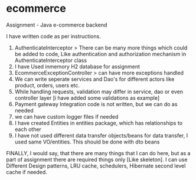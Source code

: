 # ecommerce
Assignment - Java e-commerce backend

I have written code as per instructions.
1. AuthenticateInterceptor > There can be many more things which could be added to code, Like authentication and authorization mechanism in AuthenticateInterceptor class
2. I have Used inmemory H2 database for assignment
3. EcommerceExceptionController > can have more exceptions handled
4. We can write seperate services and Dao's for different actors like product, orders, users etc.
5. While handling requests, validation may differ in service, dao or even controller layer [i have added some validations as example]
6. Payment gateway Integration code is not written, but we can do as needed
7. we can have custom logger files if needed
8. I have created Entities in entities package, which has relationships to each other
9. I have not used different data transfer objects/beans for data transfer, I used same VO/entities. This should be done with dto beans


FINALLY,
I would say, that there are many things that I can do here, but as a part of assignment there are required things only [Like skeleton].
I can use Different Design patterns, LRU cache, schedulers, Hibernate second level cache if needed.
